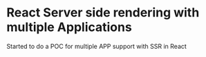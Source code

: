# React Server side rendering with multiple Applications
Started to do a POC for multiple APP support with SSR in React
